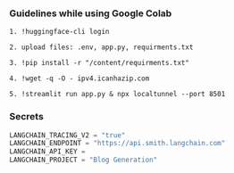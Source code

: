 ### Guidelines while using Google Colab
```
1. !huggingface-cli login

2. upload files: .env, app.py, requirments.txt

3. !pip install -r "/content/requirments.txt"

4. !wget -q -O - ipv4.icanhazip.com

5. !streamlit run app.py & npx localtunnel --port 8501
```

### Secrets
```js
LANGCHAIN_TRACING_V2 = "true"
LANGCHAIN_ENDPOINT = "https://api.smith.langchain.com"
LANGCHAIN_API_KEY =
LANGCHAIN_PROJECT = "Blog Generation"
```
